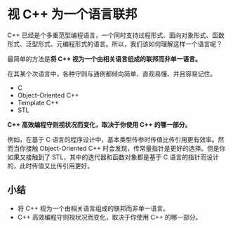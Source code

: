 # 视 C++ 为一个语言联邦

C++ 已经是个多重范型编程语言，一个同时支持过程形式、面向对象形式、函数形式、泛型形式、元编程形式的语言。所以，我们该如何理解这样一个语言呢？

最简单的方法是**将 C++ 视为一个由相关语言组成的联邦而非单一语言。**

在其某个次语言中，各种守则与通例都倾向简单、直观易懂、并且容易记住。

- C
- Object-Oriented C++
- Template C++
- STL

**C++ 高效编程守则视状况而变化，取决于你使用 C++ 的哪一部分。**

例如，在基于 C 语言的程序设计中，基本类型传参时传值比传引用更有效率。然而当你接触 Object-Oriented C++ 时会发现，传常量指针是更好的选择。但是你如果又接触到了 STL，其中的迭代器和函数对象都是基于 C 语言的指针而设计的，此时传值又比传引用更好。

## 小结

- 将 C++ 视为一个由相关语言组成的联邦而非单一语言。
- C++ 高效编程守则视状况而变化，取决于你使用 C++ 的哪一部分。
